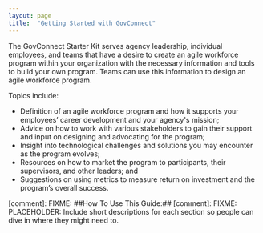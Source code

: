 ```yaml
---
layout: page
title:  "Getting Started with GovConnect"
---
```

The GovConnect Starter Kit serves agency leadership, individual employees, and teams that have a desire to create an agile workforce program within your organization with the necessary information and tools to build your own program. Teams can use this information to design an agile workforce program.

Topics include:

* Definition of an agile workforce program and how it supports your employees’ career development and your agency's mission;
* Advice on how to work with various stakeholders to gain their support and input on designing and advocating for the program;
* Insight into technological challenges and solutions you may encounter as the program evolves;
* Resources on how to market the program to participants, their supervisors, and other leaders; and
* Suggestions on using metrics to measure return on investment and the program’s overall success.

[comment]: FIXME: ##How To Use This Guide:##
[comment]: FIXME: PLACEHOLDER: Include short descriptions for each section so people can dive in where they might need to.
